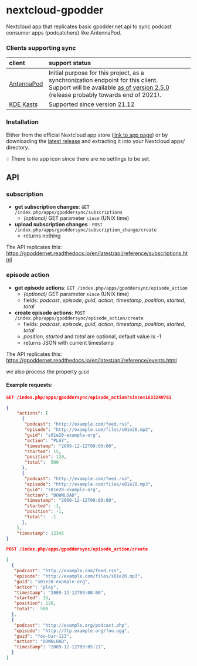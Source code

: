 # nextcloud-gpodder
Nextcloud app that replicates basic gpodder.net api to sync podcast consumer apps (podcatchers) like AntennaPod.

### Clients supporting sync
| client | support status |
| :- | :- |
| [AntennaPod](https://antennapod.org) | Initial purpose for this project, as a synchronization endpoint for this client.<br> Support will be available [as of version 2.5.0](https://github.com/AntennaPod/AntennaPod/pull/5243/) (release probably towards end of 2021). |
| [KDE Kasts](https://apps.kde.org/de/kasts/) | Supported since version 21.12 |

### Installation
Either from the official Nextcloud app store ([link to app page](https://apps.nextcloud.com/apps/gpoddersync)) or by downloading the [latest release](https://github.com/thrillfall/nextcloud-gpodder/releases/latest) and extracting it into your Nextcloud apps/ directory.

💡 There is no app icon since there are no settings to be set.

## API
### subscription
* **get subscription changes**: `GET /index.php/apps/gpoddersync/subscriptions`
	* *(optional)* GET parameter `since` (UNIX time)
* **upload subscription changes** : `POST /index.php/apps/gpoddersync/subscription_change/create`
	* returns nothing

The API replicates this: https://gpoddernet.readthedocs.io/en/latest/api/reference/subscriptions.html

### episode action
* **get episode actions**: `GET /index.php/apps/gpoddersync/episode_action`
	* *(optional)* GET parameter `since` (UNIX time)
	* fields: *podcast*, *episode*, *guid*, *action*, *timestamp*, *position*, *started*, *total*
* **create episode actions**: `POST /index.php/apps/gpoddersync/episode_action/create`
  * fields: *podcast*, *episode*, *guid*, *action*, *timestamp*, *position*, *started*, *total*
  * *position*, *started* and *total* are optional, default value is -1
  * returns JSON with current timestamp

The API replicates this: https://gpoddernet.readthedocs.io/en/latest/api/reference/events.html

we also process the property `guid`

#### Example requests:
```json
GET /index.php/apps/gpoddersync/episode_action?since=1633240761

{
    "actions": [
      {
       "podcast": "http://example.com/feed.rss",
       "episode": "http://example.com/files/s01e20.mp3",
       "guid": "s01e20-example-org",
       "action": "PLAY",
       "timestamp": "2009-12-12T09:00:00",
       "started": 15,
       "position": 120,
       "total":  500
      },
      {
       "podcast": "http://example.com/feed.rss",
       "episode": "http://example.com/files/s01e20.mp3",
       "guid": "s01e20-example-org",
       "action": "DOWNLOAD",
       "timestamp": "2009-12-12T09:00:00",
       "started": -1,
       "position": -1,
       "total":  -1
      },
    ],
    "timestamp": 12345
}
```
```json
POST /index.php/apps/gpoddersync/episode_action/create

[
  {
   "podcast": "http://example.com/feed.rss",
   "episode": "http://example.com/files/s01e20.mp3",
   "guid": "s01e20-example-org",
   "action": "play",
   "timestamp": "2009-12-12T09:00:00",
   "started": 15,
   "position": 120,
   "total":  500
  },
  {
   "podcast": "http://example.org/podcast.php",
   "episode": "http://ftp.example.org/foo.ogg",
   "guid": "foo-bar-123",
   "action": "DOWNLOAD",
   "timestamp": "2009-12-12T09:05:21",
  }
]
```

